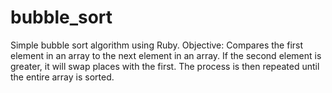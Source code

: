 # bubble_sort
Simple bubble sort algorithm using Ruby. Objective: Compares the first element in an array to the next element in an array. If the second element is greater, it will swap places with the first. The process is then repeated until the entire array is sorted.
